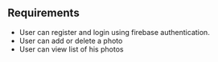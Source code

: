 ## Requirements

- User can register and login using firebase authentication.
- User can add or delete a photo
- User can view list of his photos